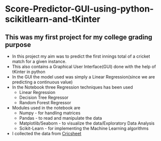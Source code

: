 # Score-Predictor-GUI-using-python-scikitlearn-and-tKinter
## This was my first project for my college grading purpose
* In this project my aim was to predict the first innings total of a cricket match for a given instance.
* This also contains a Graphical User Interface(GUI) done with the help of tKinter in python
* In the GUI the model used was simply a Linear Regression(since we are predicting a continuous value)
* In the Notebook three Regression techniques has been used
  * Linear Regression
  * Decision Tree Regressor
  * Random Forest Regressor
* Modules used in the notebook are
  * Numpy - for handling matrices
  * Pandas - to read and manipulate the data
  * Matplotlib/Seaborn - to visualize the data/Exploratory Data Analysis
  * Scikit-Learn - for implementing the Machine Learning algorithms
* I collected the data from [Cricsheet](https://cricsheet.org/downloads/)
